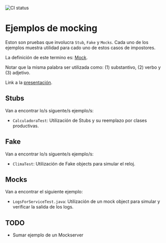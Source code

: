 ![CI status](https://github.com/unvqui/eis_mocks_examples/workflows/ci/badge.svg)

# Ejemplos de mocking

Eston son pruebas que involucra `Stub`, `Fake` y `Mocks`. Cada uno de los ejemplos muestra utilidad para cado uno de estos casos de impostores.

La definición de este termino es: [Mock](https://www.learnersdictionary.com/definition/mock).

Notar que la misma palabra ser utilizada como: (1) substantivo, (2) verbo y (3) adjetivo. 

Link a la [presentación](https://docs.google.com/presentation/d/1uOTD0mg3JZJ6x-zsiw4fbBXDPp8XQlK2ZNy2CryPZt4/edit?usp=sharing).

## Stubs

Van a encontrar lo/s siguente/s ejemplo/s:

- `CalculadoraTest`: Utilización de Stubs y su reemplazo por clases productivas.

## Fake

Van a encontrar lo/s siguente/s ejemplo/s:

- `ClimaTest`: Utilización de Fake objects para simular el reloj.

## Mocks

Van a encontrar el siguiente ejemplo:

- `LogsForServiceTest.java`: Utilización de un mock object para simular y verificar la salida de los logs. 

## TODO 

- Sumar ejemplo de un Mockserver

